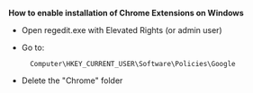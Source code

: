 **How to enable installation of Chrome Extensions on Windows**

* Open regedit.exe with Elevated Rights (or admin user)
* Go to:
    
        Computer\HKEY_CURRENT_USER\Software\Policies\Google

* Delete the "Chrome" folder